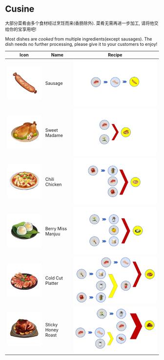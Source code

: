 # Cusine

大部分菜肴由多个食材经过烹饪而来(香肠除外). 菜肴无需再进一步加工, 请将他交给你的宝享用吧!

Most dishes are *cooked* from multiple ingredients(except sausages). The dish needs no further processing, please give it to your customers to enjoy!

|Icon       |Name        |Recipe|
|-----------|------------|------|
|![icon](./xc.png) | Sausage | ![icon](../recipes/r_xc.png) |
|![icon](./tthnj.png) | Sweet Madame |![icon](../recipes/r_tthnj.png)|
|![icon](./xnjjj.png) | Chili Chicken |![icon](../recipes/r_xnjjj.png)|
|![icon](./smsmt.png) | Berry Miss Manjuu | ![icon](../recipes/r_smsmt.png)|
|![icon](./lrpp.png) | Cold Cut Platter | ![icon](../recipes/r_lrpp.png) |
|![icon](./mjhlbjr.png) | Sticky Honey Roast | ![icon](../recipes/r_mjhlbjr.png) |






